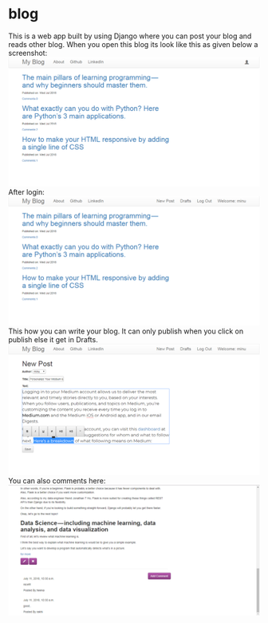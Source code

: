 # blog

This is a web app built by using Django where you can post your blog and reads other blog. When you open this blog its look like this as given below a screenshot:</br>
![ScreenShot](https://github.com/minukumari/blog/blob/master/blog1.PNG)
After login:<br/>
![ScreenShot](https://github.com/minukumari/blog/blob/master/blog2.PNG)
This how you can write your blog. It can only publish when you click on publish else it get in Drafts.<br/>
![ScreenShot](https://github.com/minukumari/blog/blob/master/blog3.PNG)
You can also comments here:<br/>
![ScreenShot](https://github.com/minukumari/blog/blob/master/blog4.PNG)
